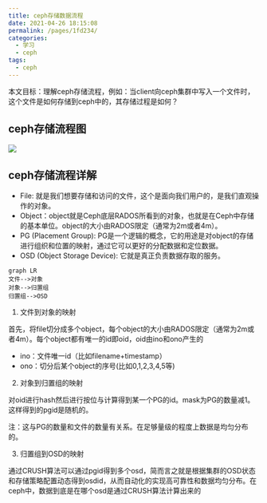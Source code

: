 ```yaml
---
title: ceph存储数据流程
date: 2021-04-26 18:15:08
permalink: /pages/1fd234/
categories:
  - 学习
  - ceph
tags:
  - ceph
---
```



本文目标：理解ceph存储流程，例如：当client向ceph集群中写入一个文件时，这个文件是如何存储到ceph中的，其存储过程是如何？

<!-- mroe -->


## ceph存储流程图


![](https://cdn.jsdelivr.net/gh/summerking1/image@main/ceph存储流程图.png)  


## ceph存储流程详解



- File: 就是我们想要存储和访问的文件，这个是面向我们用户的，是我们直观操作的对象。
- Object：object就是Ceph底层RADOS所看到的对象，也就是在Ceph中存储的基本单位。object的大小由RADOS限定（通常为2m或者4m）。
- PG (Placement Group): PG是一个逻辑的概念，它的用途是对object的存储进行组织和位置的映射，通过它可以更好的分配数据和定位数据。
- OSD (Object Storage Device): 它就是真正负责数据存取的服务。


```
graph LR
文件-->对象
对象-->归置组
归置组-->OSD
```

1. 文件到对象的映射

首先，将file切分成多个object，每个object的大小由RADOS限定（通常为2m或者4m）。每个object都有唯一的id即oid，oid由ino和ono产生的

- ino：文件唯一id（比如filename+timestamp）
- ono：切分后某个object的序号(比如0,1,2,3,4,5等)

2. 对象到归置组的映射

对oid进行hash然后进行按位与计算得到某一个PG的id。mask为PG的数量减1。这样得到的pgid是随机的。

注：这与PG的数量和文件的数量有关系。在足够量级的程度上数据是均匀分布的。

3. 归置组到OSD的映射

通过CRUSH算法可以通过pgid得到多个osd，简而言之就是根据集群的OSD状态和存储策略配置动态得到osdid，从而自动化的实现高可靠性和数据均匀分布。在ceph中，数据到底是在哪个osd是通过CRUSH算法计算出来的
